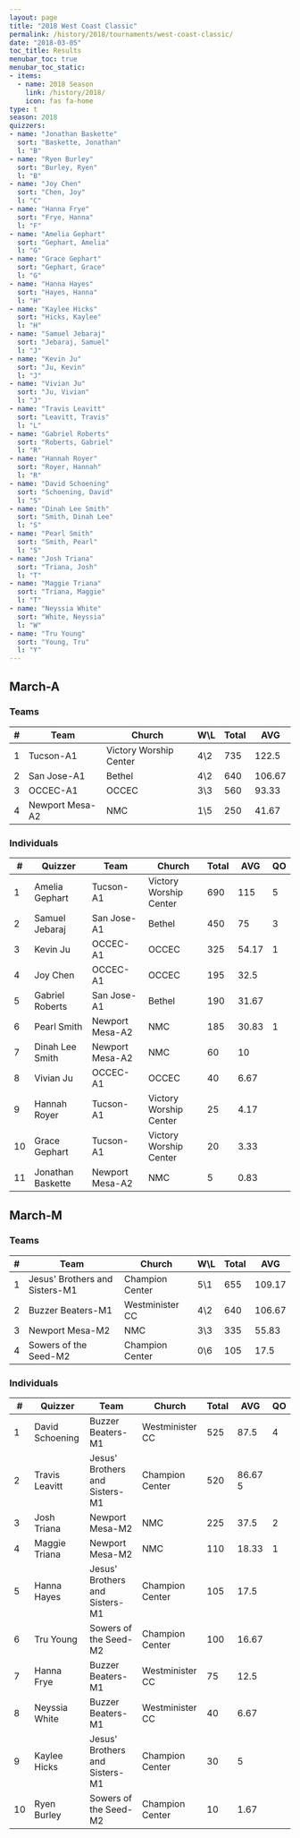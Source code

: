 ```yaml
---
layout: page
title: "2018 West Coast Classic"
permalink: /history/2018/tournaments/west-coast-classic/
date: "2018-03-05"
toc_title: Results
menubar_toc: true
menubar_toc_static:
- items:
  - name: 2018 Season
    link: /history/2018/
    icon: fas fa-home
type: t
season: 2018
quizzers:
- name: "Jonathan Baskette"
  sort: "Baskette, Jonathan"
  l: "B"
- name: "Ryen Burley"
  sort: "Burley, Ryen"
  l: "B"
- name: "Joy Chen"
  sort: "Chen, Joy"
  l: "C"
- name: "Hanna Frye"
  sort: "Frye, Hanna"
  l: "F"
- name: "Amelia Gephart"
  sort: "Gephart, Amelia"
  l: "G"
- name: "Grace Gephart"
  sort: "Gephart, Grace"
  l: "G"
- name: "Hanna Hayes"
  sort: "Hayes, Hanna"
  l: "H"
- name: "Kaylee Hicks"
  sort: "Hicks, Kaylee"
  l: "H"
- name: "Samuel Jebaraj"
  sort: "Jebaraj, Samuel"
  l: "J"
- name: "Kevin Ju"
  sort: "Ju, Kevin"
  l: "J"
- name: "Vivian Ju"
  sort: "Ju, Vivian"
  l: "J"
- name: "Travis Leavitt"
  sort: "Leavitt, Travis"
  l: "L"
- name: "Gabriel Roberts"
  sort: "Roberts, Gabriel"
  l: "R"
- name: "Hannah Royer"
  sort: "Royer, Hannah"
  l: "R"
- name: "David Schoening"
  sort: "Schoening, David"
  l: "S"
- name: "Dinah Lee Smith"
  sort: "Smith, Dinah Lee"
  l: "S"
- name: "Pearl Smith"
  sort: "Smith, Pearl"
  l: "S"
- name: "Josh Triana"
  sort: "Triana, Josh"
  l: "T"
- name: "Maggie Triana"
  sort: "Triana, Maggie"
  l: "T"
- name: "Neyssia White"
  sort: "White, Neyssia"
  l: "W"
- name: "Tru Young"
  sort: "Young, Tru"
  l: "Y"
---
```


## March-A

### Teams

| #   | Team            | Church                 | W\L | Total | AVG    |
| --- | --------------- | ---------------------- | --- | ----- | ------ |
| 1   | Tucson-A1       | Victory Worship Center | 4\2 | 735   | 122.5  |
| 2   | San Jose-A1     | Bethel                 | 4\2 | 640   | 106.67 |
| 3   | OCCEC-A1        | OCCEC                  | 3\3 | 560   | 93.33  |
| 4   | Newport Mesa-A2 | NMC                    | 1\5 | 250   | 41.67  |

### Individuals

| #   | Quizzer           | Team            | Church                 | Total | AVG   | QO  |
| --- | ----------------- | --------------- | ---------------------- | ----- | ----- | --- |
| 1   | Amelia Gephart    | Tucson-A1       | Victory Worship Center | 690   | 115   | 5   |
| 2   | Samuel Jebaraj    | San Jose-A1     | Bethel                 | 450   | 75    | 3   |
| 3   | Kevin Ju          | OCCEC-A1        | OCCEC                  | 325   | 54.17 | 1   |
| 4   | Joy Chen          | OCCEC-A1        | OCCEC                  | 195   | 32.5  |     |
| 5   | Gabriel Roberts   | San Jose-A1     | Bethel                 | 190   | 31.67 |     |
| 6   | Pearl Smith       | Newport Mesa-A2 | NMC                    | 185   | 30.83 | 1   |
| 7   | Dinah Lee Smith   | Newport Mesa-A2 | NMC                    | 60    | 10    |     |
| 8   | Vivian Ju         | OCCEC-A1        | OCCEC                  | 40    | 6.67  |     |
| 9   | Hannah Royer      | Tucson-A1       | Victory Worship Center | 25    | 4.17  |     |
| 10  | Grace Gephart     | Tucson-A1       | Victory Worship Center | 20    | 3.33  |     |
| 11  | Jonathan Baskette | Newport Mesa-A2 | NMC                    | 5     | 0.83  |     |

## March-M

### Teams

| #   | Team                           | Church          | W\L | Total | AVG    |
| --- | ------------------------------ | --------------- | --- | ----- | ------ |
| 1   | Jesus' Brothers and Sisters-M1 | Champion Center | 5\1 | 655   | 109.17 |
| 2   | Buzzer Beaters-M1              | Westminister CC | 4\2 | 640   | 106.67 |
| 3   | Newport Mesa-M2                | NMC             | 3\3 | 335   | 55.83  |
| 4   | Sowers of the Seed-M2          | Champion Center | 0\6 | 105   | 17.5   |

### Individuals

| #   | Quizzer         | Team                           | Church          | Total | AVG     | QO  |
| --- | --------------- | ------------------------------ | --------------- | ----- | ------- | --- |
| 1   | David Schoening | Buzzer Beaters-M1              | Westminister CC | 525   | 87.5    | 4   |
| 2   | Travis Leavitt  | Jesus' Brothers and Sisters-M1 | Champion Center | 520   | 86.67 5 |     |
| 3   | Josh Triana     | Newport Mesa-M2                | NMC             | 225   | 37.5    | 2   |
| 4   | Maggie Triana   | Newport Mesa-M2                | NMC             | 110   | 18.33   | 1   |
| 5   | Hanna Hayes     | Jesus' Brothers and Sisters-M1 | Champion Center | 105   | 17.5    |     |
| 6   | Tru Young       | Sowers of the Seed-M2          | Champion Center | 100   | 16.67   |     |
| 7   | Hanna Frye      | Buzzer Beaters-M1              | Westminister CC | 75    | 12.5    |     |
| 8   | Neyssia White   | Buzzer Beaters-M1              | Westminister CC | 40    | 6.67    |     |
| 9   | Kaylee Hicks    | Jesus' Brothers and Sisters-M1 | Champion Center | 30    | 5       |     |
| 10  | Ryen Burley     | Sowers of the Seed-M2          | Champion Center | 10    | 1.67    |     |